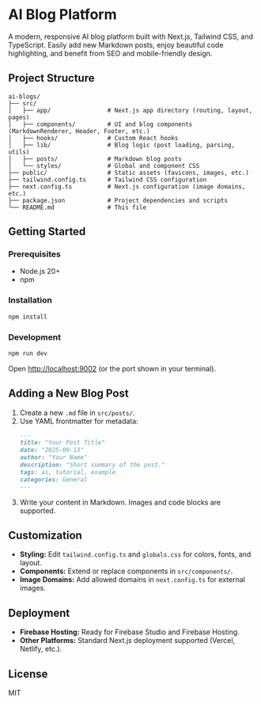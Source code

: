 # AI Blog Platform

A modern, responsive AI blog platform built with Next.js, Tailwind CSS, and TypeScript. Easily add new Markdown posts, enjoy beautiful code highlighting, and benefit from SEO and mobile-friendly design.

## Project Structure

```
ai-blogs/
├── src/
│   ├── app/                # Next.js app directory (routing, layout, pages)
│   ├── components/         # UI and blog components (MarkdownRenderer, Header, Footer, etc.)
│   ├── hooks/              # Custom React hooks
│   ├── lib/                # Blog logic (post loading, parsing, utils)
│   ├── posts/              # Markdown blog posts
│   └── styles/             # Global and component CSS
├── public/                 # Static assets (favicons, images, etc.)
├── tailwind.config.ts      # Tailwind CSS configuration
├── next.config.ts          # Next.js configuration (image domains, etc.)
├── package.json            # Project dependencies and scripts
└── README.md               # This file
```

## Getting Started

### Prerequisites

- Node.js 20+
- npm

### Installation

```bash
npm install
```

### Development

```bash
npm run dev
```
Open [http://localhost:9002](http://localhost:9002) (or the port shown in your terminal).

## Adding a New Blog Post

1. Create a new `.md` file in `src/posts/`.
2. Use YAML frontmatter for metadata:
	```markdown
	---
	title: "Your Post Title"
	date: "2025-09-13"
	author: "Your Name"
	description: "Short summary of the post."
	tags: ai, tutorial, example
	categories: General
	---
	```
3. Write your content in Markdown. Images and code blocks are supported.

## Customization

- **Styling:** Edit `tailwind.config.ts` and `globals.css` for colors, fonts, and layout.
- **Components:** Extend or replace components in `src/components/`.
- **Image Domains:** Add allowed domains in `next.config.ts` for external images.

## Deployment

- **Firebase Hosting:** Ready for Firebase Studio and Firebase Hosting.
- **Other Platforms:** Standard Next.js deployment supported (Vercel, Netlify, etc.).

## License

MIT
